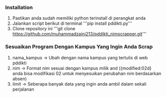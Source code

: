 ### Installation
1. Pastikan anda sudah memiliki python terinstall di perangkat anda
2. Jalankan script berikut di terminal
'''pip install pddikti.py'''
3. Clone repository ini
'''git clone https://github.com/muhammadzaini213/pddikti_nimscrapper.git'''

### Sesuaikan Program Dengan Kampus Yang Ingin Anda Scrap
1. nama_kampus -> Ubah dengan nama kampus yang tertulis di web pddikti
2. nim -> Format nim sesuai dengan kampus milik and ({modified:02d} anda bisa modifikasi 02 untuk menyesuikan perubahan nim berdasarkan absen)
3. limit -> Seberapa banyak data yang ingin anda ambil dalam sekali perjalanan
